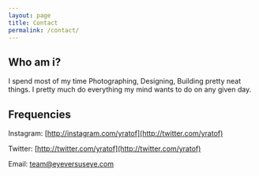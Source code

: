 ```yaml
---
layout: page
title: Contact
permalink: /contact/
---
```


## Who am i?

I spend most of my time Photographing, Designing, Building pretty neat things. I pretty much do everything my mind wants to do on any given day.


## Frequencies

Instagram: [http://instagram.com/yratof](http://twitter.com/yratof)

Twitter: [http://twitter.com/yratof](http://twitter.com/yratof)

Email: [team@eyeversuseye.com](mailto:eyeversuseye@gmail.com)

<br class="lazy-way-to-push-down-the-footer" />
<br class="but-who-gives-a-fuck" />